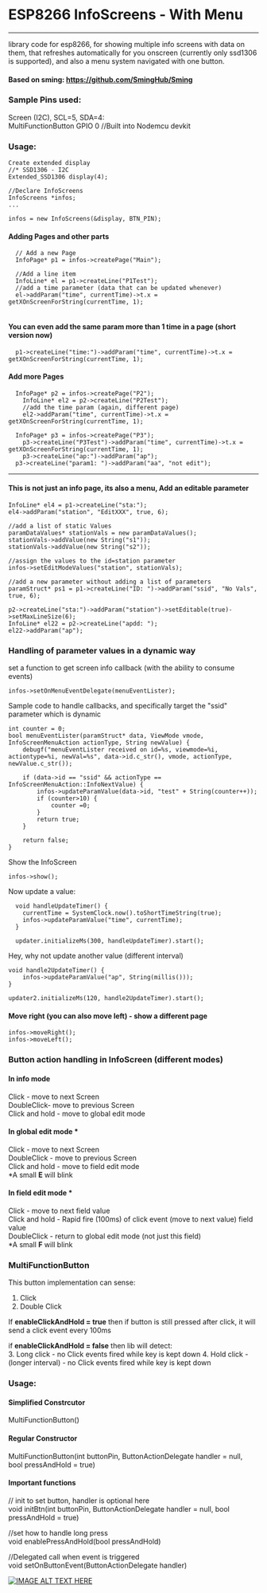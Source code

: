 # ESP8266 InfoScreens - With Menu
------

library code for esp8266, for showing multiple info screens with data on them, that refreshes automatically for you onscreen (currently only ssd1306 is supported), and also a menu system navigated with one button.

#### Based on sming: https://github.com/SmingHub/Sming

### Sample Pins used:

Screen (I2C), SCL=5, SDA=4: </br>
MultiFunctionButton GPIO 0 //Built into Nodemcu devkit

### Usage:

```
Create extended display
//* SSD1306 - I2C
Extended_SSD1306 display(4);

//Declare InfoScreens
InfoScreens *infos;
...

infos = new InfoScreens(&display, BTN_PIN);
```

#### Adding Pages and other parts
```
  // Add a new Page
  InfoPage* p1 = infos->createPage("Main");

  //Add a line item
  InfoLine* el = p1->createLine("P1Test");
  //add a time parameter (data that can be updated whenever)
  el->addParam("time", currentTime)->t.x = getXOnScreenForString(currentTime, 1);


```

#### You can even add the same param more than 1 time in a page (short version now)
```
  p1->createLine("time:")->addParam("time", currentTime)->t.x = getXOnScreenForString(currentTime, 1);
```

#### Add more Pages
```
  InfoPage* p2 = infos->createPage("P2");
	InfoLine* el2 = p2->createLine("P2Test");
	//add the time param (again, different page)
	el2->addParam("time", currentTime)->t.x = getXOnScreenForString(currentTime, 1);

  InfoPage* p3 = infos->createPage("P3");
	p3->createLine("P3Test")->addParam("time", currentTime)->t.x = getXOnScreenForString(currentTime, 1);
	p3->createLine("ap:")->addParam("ap");
  p3->createLine("param1: ")->addParam("aa", "not edit");

```
---
#### This is not just an info page, its also a menu, Add an editable parameter

```
InfoLine* el4 = p1->createLine("sta:");
el4->addParam("station", "EditXXX", true, 6);

//add a list of static Values
paramDataValues* stationVals = new paramDataValues();
stationVals->addValue(new String("s1"));
stationVals->addValue(new String("s2"));

//assign the values to the id=station parameter
infos->setEditModeValues("station", stationVals);

//add a new parameter without adding a list of parameters
paramStruct* ps1 = p1->createLine("ID: ")->addParam("ssid", "No Vals", true, 6);

p2->createLine("sta:")->addParam("station")->setEditable(true)->setMaxLineSize(6);
InfoLine* el22 = p2->createLine("apdd: ");
el22->addParam("ap");

```
### Handling of parameter values in a dynamic way
set a function to get screen info callback (with the ability to consume events)
```
infos->setOnMenuEventDelegate(menuEventLister);

```
Sample code to handle callbacks, and specifically target the "ssid" parameter which is dynamic
```
int counter = 0;
bool menuEventLister(paramStruct* data, ViewMode vmode, InfoScreenMenuAction actionType, String newValue) {
	debugf("menuEventLister received on id=%s, viewmode=%i, actiontype=%i, newVal=%s", data->id.c_str(), vmode, actionType, newValue.c_str());

	if (data->id == "ssid" && actionType == InfoScreenMenuAction::InfoNextValue) {
		infos->updateParamValue(data->id, "test" + String(counter++));
		if (counter>10) {
			counter =0;
		}
		return true;
	}

	return false;
}

```
Show the InfoScreen

```
infos->show();
```
Now update a value:
```
  void handleUpdateTimer() {
  	currentTime = SystemClock.now().toShortTimeString(true);
  	infos->updateParamValue("time", currentTime);
  }

  updater.initializeMs(300, handleUpdateTimer).start();

```
Hey, why not update another value (different interval)
```
void handle2UpdateTimer() {
	infos->updateParamValue("ap", String(millis()));
}

updater2.initializeMs(120, handle2UpdateTimer).start();

```

#### Move right (you can also move left) - show a different page
```
infos->moveRight();
infos->moveLeft();
```

### Button action handling in InfoScreen (different modes)

#### In info mode
Click - move to next Screen </br>
DoubleClick- move to previous Screen</br>
Click and hold - move to global edit mode </br>

#### In global edit mode *
Click - move to next Screen </br>
DoubleClick - move to previous Screen </br>
Click and hold - move to field edit mode </br>
\*A small **E** will blink
#### In field edit mode *
Click - move to next field value </br>
Click and hold - Rapid fire (100ms) of click event (move to next value) field value </br>
DoubleClick - return to global edit mode (not just this field) </br>
\*A small **F** will blink
</br>
### MultiFunctionButton
This button implementation can sense:

1. Click
2. Double Click

If **enableClickAndHold = true** then if button is still pressed after click, it will send a
click event every 100ms

if **enableClickAndHold = false** then lib will detect: </br>
3. Long click - no Click events fired while key is kept down
4. Hold click - (longer interval) - no Click events fired while key is kept down

### Usage:
#### Simplified Constrcutor</br>
MultiFunctionButton() </br>

#### Regular Constructor
MultiFunctionButton(int buttonPin, ButtonActionDelegate handler = null, bool pressAndHold = true)</br>

#### Important functions

// init to set button, handler is optional here </br>
void initBtn(int buttonPin, ButtonActionDelegate handler = null, bool pressAndHold = true)

//set how to handle long press  </br>
void enablePressAndHold(bool pressAndHold)

//Delegated call when event is triggered </br>
void setOnButtonEvent(ButtonActionDelegate handler)

[![IMAGE ALT TEXT HERE](http://img.youtube.com/vi/Kv1fsxQzNcM/0.jpg)](https://www.youtube.com/watch?v=Kv1fsxQzNcMo)

